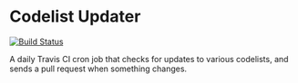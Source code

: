 # Codelist Updater

[![Build Status](https://travis-ci.com/codeforIATI/IATI-Codelists-NonEmbedded-updater.svg?branch=master)](https://travis-ci.com/codeforIATI/IATI-Codelists-NonEmbedded-updater)

A daily Travis CI cron job that checks for updates to various codelists, and sends a pull request when something changes.
